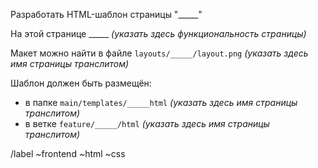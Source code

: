Разработать HTML-шаблон страницы "_____"

На этой странице _____ *(указать здесь функциональность страницы)*

Макет можно найти в файле `layouts/_____/layout.png` *(указать здесь имя страницы транслитом)*

Шаблон должен быть размещён:
- в папке `main/templates/_____html` *(указать здесь имя страницы транслитом)*
- в ветке `feature/_____/html` *(указать здесь имя страницы транслитом)*

/label ~frontend ~html ~css
